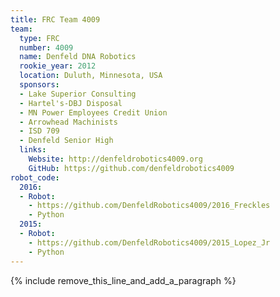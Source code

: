 ```yaml
---
title: FRC Team 4009
team:
  type: FRC
  number: 4009
  name: Denfeld DNA Robotics
  rookie_year: 2012
  location: Duluth, Minnesota, USA
  sponsors:
  - Lake Superior Consulting
  - Hartel's-DBJ Disposal
  - MN Power Employees Credit Union
  - Arrowhead Machinists
  - ISD 709
  - Denfeld Senior High
  links:
    Website: http://denfeldrobotics4009.org
    GitHub: https://github.com/denfeldrobotics4009
robot_code:
  2016:
  - Robot:
    - https://github.com/DenfeldRobotics4009/2016_Freckles
    - Python
  2015:
  - Robot:
    - https://github.com/DenfeldRobotics4009/2015_Lopez_Jr
    - Python
---
```


{% include remove_this_line_and_add_a_paragraph %}